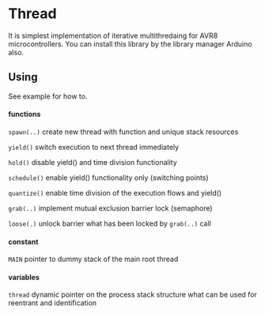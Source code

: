 # Thread

It is simplest implementation of iterative multithredaing for AVR8 microcontrollers.
      You can install this library by the library manager Arduino also. 

Using
-----

See example for how to.

#### functions

`spawn(..)`	create new thread with function and unique stack resources

`yield()`	switch execution to next thread immediately

`hold()`	disable yield() and time division functionality

`schedule()`	enable yield() functionality only (switching points)

`quantize()`	enable time division of the execution flows and yield()

`grab(..)`	implement mutual exclusion barrier lock (semaphore)

`loose(.)`	unlock barrier what has been locked by `grab(..)` call

#### constant

`MAIN`		pointer to dummy stack of the main root thread

#### variables

`thread`	dynamic pointer on the process stack structure
		what can be used for reentrant and identification


